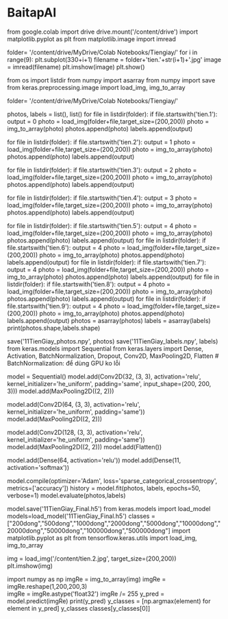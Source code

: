 # BaitapAI
from google.colab import drive
drive.mount('/content/drive')
import matplotlib.pyplot as plt
from matplotlib.image import imread

folder= '/content/drive/MyDrive/Colab Notebooks/Tiengiay/'
for i in range(9):
  plt.subplot(330+i+1)
  filename = folder+'tien.'+str(i+1)+'.jpg'
  image = imread(filename)
  plt.imshow(image)
plt.show()
 
from os import listdir
from numpy import asarray
from numpy import save
from keras.preprocessing.image import load_img, img_to_array

folder= '/content/drive/MyDrive/Colab Notebooks/Tiengiay/'

photos, labels = list(), list()
for file in listdir(folder):
  if file.startswith('tien.1'):
    output = 0
    photo = load_img(folder+file,target_size=(200,200))
    photo = img_to_array(photo)
    photos.append(photo)
    labels.append(output)

for file in listdir(folder):
  if file.startswith('tien.2'):
    output = 1
    photo = load_img(folder+file,target_size=(200,200))
    photo = img_to_array(photo)
    photos.append(photo)
    labels.append(output)

for file in listdir(folder):
  if file.startswith('tien.3'):
    output = 2
    photo = load_img(folder+file,target_size=(200,200))
    photo = img_to_array(photo)
    photos.append(photo)
    labels.append(output)

for file in listdir(folder):
  if file.startswith('tien.4'):
    output = 3
    photo = load_img(folder+file,target_size=(200,200))
    photo = img_to_array(photo)
    photos.append(photo)
    labels.append(output)

for file in listdir(folder):
  if file.startswith('tien.5'):
    output = 4
    photo = load_img(folder+file,target_size=(200,200))
    photo = img_to_array(photo)
    photos.append(photo)
    labels.append(output)
for file in listdir(folder):
  if file.startswith('tien.6'):
    output = 4
    photo = load_img(folder+file,target_size=(200,200))
    photo = img_to_array(photo)
    photos.append(photo)
    labels.append(output)
for file in listdir(folder):
  if file.startswith('tien.7'):
    output = 4
    photo = load_img(folder+file,target_size=(200,200))
    photo = img_to_array(photo)
    photos.append(photo)
    labels.append(output)
for file in listdir(folder):
  if file.startswith('tien.8'):
    output = 4
    photo = load_img(folder+file,target_size=(200,200))
    photo = img_to_array(photo)
    photos.append(photo)
    labels.append(output)
for file in listdir(folder):
  if file.startswith('tien.9'):
    output = 4
    photo = load_img(folder+file,target_size=(200,200))
    photo = img_to_array(photo)
    photos.append(photo)
    labels.append(output)
photos = asarray(photos)
labels = asarray(labels)
print(photos.shape,labels.shape)

save('11TienGiay_photos.npy', photos)
save('11TienGiay_labels.npy', labels)
from keras.models import Sequential
from keras.layers import Dense, Activation, BatchNormalization, Dropout, Conv2D, MaxPooling2D, Flatten # BatchNormalization: để dùng GPU ko lỗi

model = Sequential()
model.add(Conv2D(32, (3, 3), activation='relu', kernel_initializer='he_uniform', padding='same', 
                 input_shape=(200, 200, 3)))
model.add(MaxPooling2D((2, 2)))

model.add(Conv2D(64, (3, 3), activation='relu', kernel_initializer='he_uniform', padding='same'))
model.add(MaxPooling2D((2, 2)))

model.add(Conv2D(128, (3, 3), activation='relu', kernel_initializer='he_uniform', padding='same'))
model.add(MaxPooling2D((2, 2)))
model.add(Flatten())

model.add(Dense(64, activation='relu'))
model.add(Dense(11, activation='softmax'))

model.compile(optimizer='Adam', loss='sparse_categorical_crossentropy', metrics=['accuracy'])
 history = model.fit(photos, labels, epochs=50, verbose=1)
 model.evaluate(photos,labels)
 
model.save('11TienGiay_Final.h5')
from keras.models import load_model
models=load_model('11TienGiay_Final.h5')
classes = ["200dong","500dong","1000dong","2000dong","5000dong","10000dong","20000dong","50000dong","100000dong","500000dong"]
import matplotlib.pyplot as plt
from tensorflow.keras.utils import load_img, img_to_array

img = load_img('/content/tien.2.jpg', target_size=(200,200))
plt.imshow(img)
 
import numpy as np
imgRe = img_to_array(img)
imgRe = imgRe.reshape(1,200,200,3)  
imgRe = imgRe.astype('float32')
imgRe /= 255
y_pred = model.predict(imgRe)
print(y_pred)
y_classes = [np.argmax(element) for element in y_pred]
y_classes
classes[y_classes[0]]
